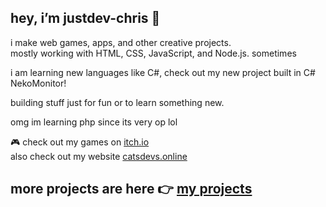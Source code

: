 ## hey, i’m justdev-chris 👋

i make web games, apps, and other creative projects.  
mostly working with HTML, CSS, JavaScript, and Node.js.
sometimes   

i am learning new languages like C#, check out my new project built in C# NekoMonitor!

building stuff just for fun or to learn something new.

omg im learning php since its very op lol


🎮 check out my games on [itch.io](https://justdev-chris.itch.io/)
                                                                                                                                                                            \
                                                                                                                                                                            also check out my website [catsdevs.online](https://catsdevs.online/)

## more projects are here 👉 [my projects](https://github.com/justdev-chris?tab=repositories)



